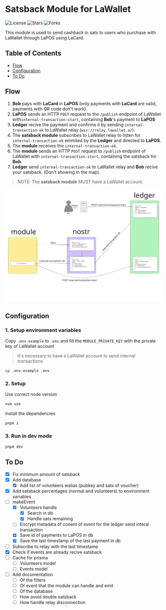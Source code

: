 # Satsback Module for LaWallet

<!-- ![Latest Release](https://badgen.net/github/release/lawalletio/satsback/stable/?color=blue&icon=bitcoin-lightning) -->

![License](https://badgen.net/github/license/lawalletio/satsback/?color=cyan)
![Stars](https://badgen.net/github/stars/lawalletio/satsback/?color=yellow)
![Forks](https://badgen.net/github/forks/lawalletio/satsback/?color=grey)

This module is used to send cashback in sats to users who purchase with LaWallet through LaPOS using LaCard.

## Table of Contents

-   [Flow](#flow)
-   [Configuration](#configuration)
-   [To Do](#to-do)

## Flow

1. **Bob** pays with **LaCard** in **LaPOS** (only payments with **LaCard** are valid, payments with QR code don't work).
2. **LaPOS** sends an HTTP `POST` request to the `/publish` endpoint of LaWallet with`internal-transaction-start`, containing **Bob**'s payment to **LaPOS**
3. **Ledger** recive the payment and confirms it by sending `internal-transaction-ok` to LaWallet relay (`wss://relay.lawallet.ar`).
4. The **satsback module** subscribes to LaWallet relay to listen for `internal-transaction-ok` emmited by the **Ledger** and directed to **LaPOS**.
5. The **module** receives the `internal-transaction-ok`.
6. The **module** sends an HTTP `POST` request to `/publish` endpoint of LaWallet with `internal-transaction-start`, containing the satsback for **Bob**.
7. **Ledger** send `internal-transaction-ok` to LaWallet relay and **Bob** recive your satsback. (Don't showing in the map).

> NOTE: The **satsback module** MUST have a LaWallet account.

<img
    src="./public/satsback-map.svg"
    alt="satsback flow"
/>

## Configuration

### 1. Setup environment variables

Copy `.env.example` to `.env` and fill the `MODULE_PRIVATE_KEY` with the private key of LaWallet account

> It's necessary to have a LaWallet account to send internal transactions.

```bash
cp .env.example .env
```

### 2. Setup

Use correct node version

```bash
nvm use
```

Install the dependencies

```bash
pnpm i
```

### 3. Run in dev mode

```bash
pnpm dev
```

## To Do

-   [x] Fix minimum amount of satsback
-   [x] Add database
    -   [x] Add list of volunteers walias (pubkey and sats of voucher)
-   [x] Add satsback percentages (normal and volunteers) to environment variables
-   [ ] makeEvent
    -   [x] Volunteers handle
        -   [x] Search in db
        -   [x] Handle sats remaining
    -   [ ] Encrypt metadata of conent of event for the ledger send interal transaction
    -   [x] Save id of payments to LaPOS in db
    -   [x] Save the last timestamp of the last payment in db
-   [ ] Subscribe to relay with the last timestamp
-   [x] Check if events are already recive satsback
-   [ ] Cache for prisma
    -   [ ] Volunteers model
    -   [ ] Events model
-   [ ] Add documentation
    -   [ ] Of the filters
    -   [ ] Of event that the module can handle and emit
    -   [ ] Of the database
    -   [ ] How avoid double satsback
    -   [ ] How handle relay disconnection
